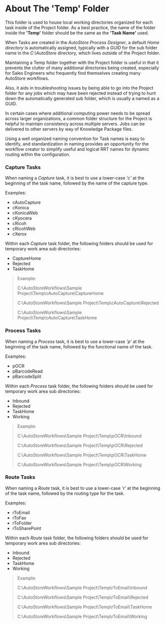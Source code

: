 # About The 'Temp' Folder

This folder is used to house local working directories organized for each task inside of the Project folder. As a best practice, the name of the folder inside the **'Temp'** folder should be the same as the **'Task Name'** used.

When Tasks are created in the *AutoStore Process Designer*, a default *Home directory* is automatically assigned, typically with a *GUID* for the sub folder name in the *C:\AutoStore* directory, which lives outside of the Project folder.

Maintaining a Temp folder together with the Project folder is useful in that it prevents the clutter of many additional directories being created, especially for Sales Engineers who frequently find themselves creating many AutoStore workflows.

Also, it aids in troubleshooting issues by being able to go into the Project folder for any jobs which may have been rejected instead of trying to hunt down the automatically generated sub folder, which is usually a named as a GUID.

In certain cases where additional computing power needs to be spread across larger organizations, a common folder structure for the Project is helpful to maintain consistency across multiple servers. Jobs can be delivered to other servers by way of Knowledge Package files.

Using a well organized naming convention for Task names is easy to identify, and standardization in naming provides an opportunity for the workflow creator to simplify useful and logical RRT names for dynamic routing within the configuration.


### Capture Tasks
When naming a *Capture* task, it is best to use a lower-case *'c'* at the beginning of the task name, followed by the name of the capture type.

Examples:
  - cAutoCapture
  - cKonica
  - cKonicaWeb
  - cKyocera
  - cRicoh
  - cRicohWeb
  - cXerox

Within each *Capture* task folder, the following folders should be used for temporary work area sub directories:
  - CaptureHome
  - Rejected
  - TaskHome

> Example:
>
> C:\AutoStoreWorkflows\Sample Project\Temp\cAutoCapture\CaptureHome
>
> C:\AutoStoreWorkflows\Sample Project\Temp\cAutoCapture\Rejected
>
> C:\AutoStoreWorkflows\Sample Project\Temp\cAutoCapture\TaskHome


### Process Tasks
When naming a *Process* task, it is best to use a lower-case *'p'* at the beginning of the task name, followed by the functional name of the task.

Examples:
  - pOCR
  - pBarcodeRead
  - pBarcodeSplit

Within each *Process* task folder, the following folders should be used for temporary work area sub directories:
  - Inbound
  - Rejected
  - TaskHome
  - Working

> Example:
>
> C:\AutoStoreWorkflows\Sample Project\Temp\pOCR\Inbound
>
> C:\AutoStoreWorkflows\Sample Project\Temp\pOCR\Rejected
>
> C:\AutoStoreWorkflows\Sample Project\Temp\pOCR\TaskHome
>
> C:\AutoStoreWorkflows\Sample Project\Temp\pOCR\Working


### Route Tasks
When naming a *Route* task, it is best to use a lower-case *'r'* at the beginning of the task name, followed by the routing type for the task.

Examples:
  - rToEmail
  - rToFax
  - rToFolder
  - rToSharePoint

Within each *Route* task folder, the following folders should be used for temporary work area sub directories:
  - Inbound
  - Rejected
  - TaskHome
  - Working

> Example:
>
> C:\AutoStoreWorkflows\Sample Project\Temp\rToEmail\Inbound
>
> C:\AutoStoreWorkflows\Sample Project\Temp\rToEmail\Rejected
>
> C:\AutoStoreWorkflows\Sample Project\Temp\rToEmail\TaskHome
>
> C:\AutoStoreWorkflows\Sample Project\Temp\rToEmail\Working
